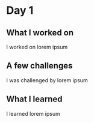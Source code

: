# Day 1
## What I worked on
I worked on lorem ipsum

## A few challenges
I was challenged by lorem ipsum

## What I learned
I learned lorem ipsum